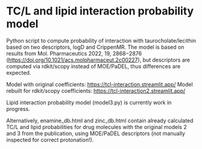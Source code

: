 # TC/L and lipid interaction probability model
Python script to compute probability of interaction with taurocholate/lecithin based on two descriptors, logD and CrippenMR.
The model is based on results from Mol. Pharmaceutics 2022, 19, 2868−2876 (https://doi.org/10.1021/acs.molpharmaceut.2c00227), but descriptors are computed via rdkit/scopy instead of MOE/PaDEL, thus differences are expected.

Model with original coefficients: https://tcl-interaction.streamlit.app/
Model rebuilt for rdkit/scopy coefficients: https://tcl-interaction2.streamlit.app/

Lipid interaction probability model (model3.py) is currently work in progress.



Alternatively, enamine_db.html and zinc_db.html contain already calculated TC/L and lipid probabilities for drug molecules with the original models 2 and 3 from the publication, using MOE/PaDEL descriptors (not manually inspected for correct protonation!).
